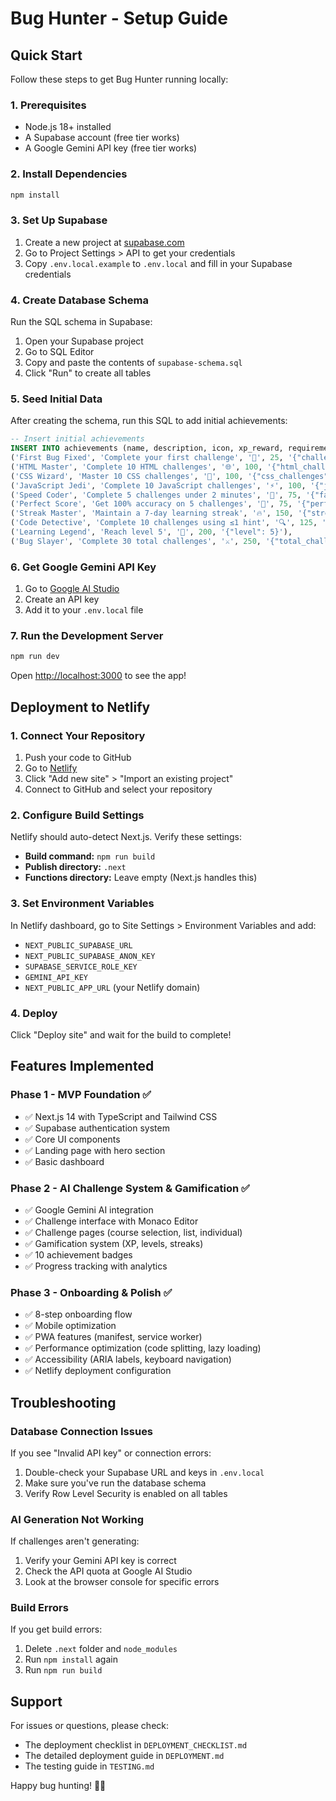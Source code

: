 # Bug Hunter - Setup Guide

## Quick Start

Follow these steps to get Bug Hunter running locally:

### 1. Prerequisites

- Node.js 18+ installed
- A Supabase account (free tier works)
- A Google Gemini API key (free tier works)

### 2. Install Dependencies

```bash
npm install
```

### 3. Set Up Supabase

1. Create a new project at [supabase.com](https://supabase.com)
2. Go to Project Settings > API to get your credentials
3. Copy `.env.local.example` to `.env.local` and fill in your Supabase credentials

### 4. Create Database Schema

Run the SQL schema in Supabase:

1. Open your Supabase project
2. Go to SQL Editor
3. Copy and paste the contents of `supabase-schema.sql`
4. Click "Run" to create all tables

### 5. Seed Initial Data

After creating the schema, run this SQL to add initial achievements:

```sql
-- Insert initial achievements
INSERT INTO achievements (name, description, icon, xp_reward, requirements) VALUES
('First Bug Fixed', 'Complete your first challenge', '🐛', 25, '{"challenges_completed": 1}'),
('HTML Master', 'Complete 10 HTML challenges', '🌐', 100, '{"html_challenges": 10}'),
('CSS Wizard', 'Master 10 CSS challenges', '🎨', 100, '{"css_challenges": 10}'),
('JavaScript Jedi', 'Complete 10 JavaScript challenges', '⚡', 100, '{"js_challenges": 10}'),
('Speed Coder', 'Complete 5 challenges under 2 minutes', '🏃', 75, '{"fast_completions": 5}'),
('Perfect Score', 'Get 100% accuracy on 5 challenges', '🎯', 75, '{"perfect_scores": 5}'),
('Streak Master', 'Maintain a 7-day learning streak', '🔥', 150, '{"streak_days": 7}'),
('Code Detective', 'Complete 10 challenges using ≤1 hint', '🔍', 125, '{"hint_efficient": 10}'),
('Learning Legend', 'Reach level 5', '👑', 200, '{"level": 5}'),
('Bug Slayer', 'Complete 30 total challenges', '⚔️', 250, '{"total_challenges": 30}');
```

### 6. Get Google Gemini API Key

1. Go to [Google AI Studio](https://makersuite.google.com/app/apikey)
2. Create an API key
3. Add it to your `.env.local` file

### 7. Run the Development Server

```bash
npm run dev
```

Open [http://localhost:3000](http://localhost:3000) to see the app!

## Deployment to Netlify

### 1. Connect Your Repository

1. Push your code to GitHub
2. Go to [Netlify](https://netlify.com)
3. Click "Add new site" > "Import an existing project"
4. Connect to GitHub and select your repository

### 2. Configure Build Settings

Netlify should auto-detect Next.js. Verify these settings:

- **Build command:** `npm run build`
- **Publish directory:** `.next`
- **Functions directory:** Leave empty (Next.js handles this)

### 3. Set Environment Variables

In Netlify dashboard, go to Site Settings > Environment Variables and add:

- `NEXT_PUBLIC_SUPABASE_URL`
- `NEXT_PUBLIC_SUPABASE_ANON_KEY`
- `SUPABASE_SERVICE_ROLE_KEY`
- `GEMINI_API_KEY`
- `NEXT_PUBLIC_APP_URL` (your Netlify domain)

### 4. Deploy

Click "Deploy site" and wait for the build to complete!

## Features Implemented

### Phase 1 - MVP Foundation ✅
- ✅ Next.js 14 with TypeScript and Tailwind CSS
- ✅ Supabase authentication system
- ✅ Core UI components
- ✅ Landing page with hero section
- ✅ Basic dashboard

### Phase 2 - AI Challenge System & Gamification ✅
- ✅ Google Gemini AI integration
- ✅ Challenge interface with Monaco Editor
- ✅ Challenge pages (course selection, list, individual)
- ✅ Gamification system (XP, levels, streaks)
- ✅ 10 achievement badges
- ✅ Progress tracking with analytics

### Phase 3 - Onboarding & Polish ✅
- ✅ 8-step onboarding flow
- ✅ Mobile optimization
- ✅ PWA features (manifest, service worker)
- ✅ Performance optimization (code splitting, lazy loading)
- ✅ Accessibility (ARIA labels, keyboard navigation)
- ✅ Netlify deployment configuration

## Troubleshooting

### Database Connection Issues

If you see "Invalid API key" or connection errors:
1. Double-check your Supabase URL and keys in `.env.local`
2. Make sure you've run the database schema
3. Verify Row Level Security is enabled on all tables

### AI Generation Not Working

If challenges aren't generating:
1. Verify your Gemini API key is correct
2. Check the API quota at Google AI Studio
3. Look at the browser console for specific errors

### Build Errors

If you get build errors:
1. Delete `.next` folder and `node_modules`
2. Run `npm install` again
3. Run `npm run build`

## Support

For issues or questions, please check:
- The deployment checklist in `DEPLOYMENT_CHECKLIST.md`
- The detailed deployment guide in `DEPLOYMENT.md`
- The testing guide in `TESTING.md`

Happy bug hunting! 🐛🎯

